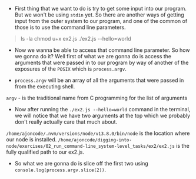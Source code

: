 - First thing that we want to do is try to get some input into our program. But we won't be using `stdin` yet. So there are another ways of getting input from the outer system to our program, and one of the common of those is to use the command line parameters.

<!-- TERMINAL -->
<!-- command for command line parameter that is gonna come into our program  -->
> ls -la
> chmod u+x ex2.js
> ./ex2.js --hello=world

- Now we wanna be able to access that command line parameter. So how we gonna do it?
Well first of what we are gonna do is access the arguments that were passed in to our program by way of another of the exposures of the `POSIX` which is `process.argv`.

- `process.argv` will be an array of all the arguments that were passed in from the executing shell.

`argv` - is the traditional name from C programming for the list of arguments

<!--
  OUTPUT
  [
    '/home/ajoncode/.nvm/versions/node/v13.8.0/bin/node',
    '/home/ajoncode/digging-into-node/exercises/02_run_command-line_system-level_tasks/ex2/ex2.js',
    '--hello=world'
  ]
-->

- Now after running the `./ex2.js --hello=world` command in the terminal, we will notice that we have two arguments at the top which we probably don't really actually care that much about.

`/home/ajoncode/.nvm/versions/node/v13.8.0/bin/node` is the location where our node is installed.
`/home/ajoncode/digging-into-node/exercises/02_run_command-line_system-level_tasks/ex2/ex2.js` is the fully qualified path to our ex2.js.

- So what we are gonna do is slice off the first two using `console.log(process.argv.slice(2))`.
<!--
  `console.log(process.argv.slice(2))`
  [ '--hello=world' ]
-->
